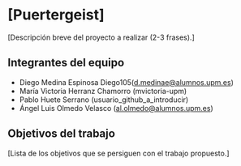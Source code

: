 # [Puertergeist]

[Descripción breve del proyecto a realizar (2-3 frases).]

## Integrantes del equipo

- Diego Medina Espinosa Diego105(d.medinae@alumnos.upm.es)
- María Victoria Herranz Chamorro (mvictoria-upm)
- Pablo Huete Serrano (usuario_github_a_introducir)
- Ángel Luis Olmedo Velasco (al.olmedo@alumnos.upm.es)

## Objetivos del trabajo

[Lista de los objetivos que se persiguen con el trabajo propuesto.]
